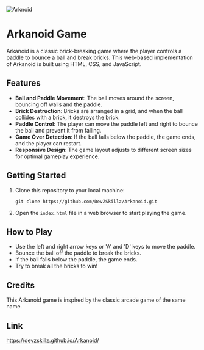 ![Arknoid](https://github.com/DevZSkillz/Arkanoid/assets/168499822/925b4109-99cd-45c9-867a-830c98fa6aaf)

# Arkanoid Game

Arkanoid is a classic brick-breaking game where the player controls a paddle to bounce a ball and break bricks. This web-based implementation of Arkanoid is built using HTML, CSS, and JavaScript.

## Features

- **Ball and Paddle Movement**: The ball moves around the screen, bouncing off walls and the paddle.
- **Brick Destruction**: Bricks are arranged in a grid, and when the ball collides with a brick, it destroys the brick.
- **Paddle Control**: The player can move the paddle left and right to bounce the ball and prevent it from falling.
- **Game Over Detection**: If the ball falls below the paddle, the game ends, and the player can restart.
- **Responsive Design**: The game layout adjusts to different screen sizes for optimal gameplay experience.

## Getting Started

1. Clone this repository to your local machine:

   ```
   git clone https://github.com/DevZSkillz/Arkanoid.git
   ```

2. Open the `index.html` file in a web browser to start playing the game.

## How to Play

- Use the left and right arrow keys or 'A' and 'D' keys to move the paddle.
- Bounce the ball off the paddle to break the bricks.
- If the ball falls below the paddle, the game ends.
- Try to break all the bricks to win!

## Credits

This Arkanoid game is inspired by the classic arcade game of the same name.

## Link

https://devzskillz.github.io/Arkanoid/
